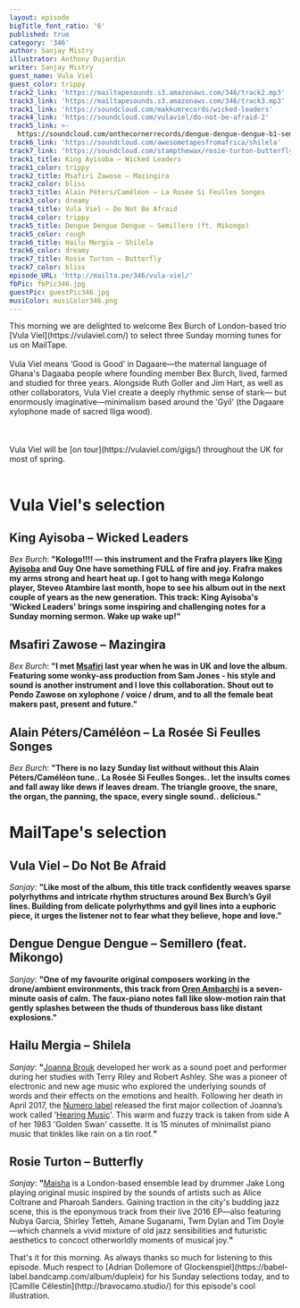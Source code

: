 ```yaml
---
layout: episode
bigTitle_font_ratio: '6'
published: true
category: '346'
author: Sanjay Mistry
illustrator: Anthony Dujardin
writer: Sanjay Mistry
guest_name: Vula Viel
guest_color: trippy
track2_link: 'https://mailtapesounds.s3.amazonaws.com/346/track2.mp3'
track3_link: 'https://mailtapesounds.s3.amazonaws.com/346/track3.mp3'
track1_link: 'https://soundcloud.com/makkumrecords/wicked-leaders'
track4_link: 'https://soundcloud.com/vulaviel/do-not-be-afraid-2'
track5_link: >-
  https://soundcloud.com/onthecornerrecords/dengue-dengue-dengue-b1-semillero-otcr12010-mstrd
track6_link: 'https://soundcloud.com/awesometapesfromafrica/shilela'
track7_link: 'https://soundcloud.com/stampthewax/rosie-turton-butterfly-stw-premiere'
track1_title: King Ayisoba – Wicked Leaders
track1_color: trippy
track2_title: Msafiri Zawose – Mazingira
track2_color: bliss
track3_title: Alain Péters/Caméléon – La Rosée Si Feulles Songes
track3_color: dreamy
track4_title: Vula Viel – Do Not Be Afraid
track4_color: trippy
track5_title: Dengue Dengue Dengue – Semillero (ft. Mikongo)
track5_color: rough
track6_title: Hailu Mergia – Shilela
track6_color: dreamy
track7_title: Rosie Turton – Butterfly
track7_color: bliss
episode_URL: 'http://mailta.pe/346/vula-viel/'
fbPic: fbPic346.jpg
guestPic: guestPic346.jpg
musiColor: musiColor346.png
---
```

<p id="introduction">This morning we are delighted to welcome Bex Burch of London-based trio [Vula Viel](https://vulaviel.com/) to select three Sunday morning tunes for us on MailTape.
<br><br>
Vula Viel means ‘Good is Good’ in Dagaare—the maternal language of Ghana's Dagaaba people where founding member Bex Burch, lived, farmed and studied for three years. Alongside Ruth Goller and Jim Hart, as well as other collaborators, Vula Viel create a deeply rhythmic sense of stark— but enormously imaginative—minimalism based around the 'Gyil' (the Dagaare xylophone made of sacred lliga wood).<br><br>
<br><br>
Vula Viel will be [on tour](https://vulaviel.com/gigs/) throughout the UK for most of spring.<br><br></p>


# Vula Viel's selection

## King Ayisoba – Wicked Leaders
_Bex Burch_: **"**Kologo!!!! — this instrument and the Frafra players like [King Ayisoba](https://kingayisoba.bandcamp.com/) and Guy One have something FULL of fire and joy. Frafra makes my arms strong and heart heat up. I got to hang with mega Kolongo player, Steveo Atambire last month, hope to see his album out in the next couple of years as the new generation. This track: King Ayisoba's 'Wicked Leaders' brings some inspiring and challenging notes for a Sunday morning sermon. Wake up wake up!**"**

## Msafiri Zawose – Mazingira
_Bex Burch_: **"**I met [Msafiri](http://msafirizawose.com/) last year when he was in UK and love the album. Featuring some wonky-ass production from Sam Jones - his style and sound is another instrument and I love this collaboration. Shout out to Pendo Zawose on xylophone / voice / drum, and to all the female beat makers past, present and future.**"**

## Alain Péters/Caméléon – La Rosée Si Feulles Songes
_Bex Burch_: **"**There is no lazy Sunday list without without this Alain Péters/Caméléon tune.. La Rosée Si Feulles Songes.. let the insults comes and fall away like dews if leaves dream. The triangle groove, the snare, the organ, the panning, the space, every single sound.. delicious.**"**


# MailTape's selection

## Vula Viel – Do Not Be Afraid
_Sanjay_: **"**Like most of the album, this title track confidently weaves sparse polyrhythms and intricate rhythm structures around Bex Burch’s Gyil lines. Building from delicate polyrhythms and gyil lines into a euphoric piece, it urges the listener not to fear what they believe, hope and love.**"**

## Dengue Dengue Dengue – Semillero (feat. Mikongo)
_Sanjay_: **"**One of my favourite original composers working in the drone/ambient environments, this track from [Oren Ambarchi](https://orenambarchi.com/) is a seven-minute oasis of calm. The faux-piano notes fall like slow-motion rain that gently splashes between the thuds of thunderous bass like distant explosions.**"**

## Hailu Mergia – Shilela
_Sanjay_: **"**[Joanna Brouk](http://www.joannabrouk.com/) developed her work as a sound poet and performer during her studies with Terry Riley and Robert Ashley. She was a pioneer of electronic and new age music who explored the underlying sounds of words and their effects on the emotions and health. Following her death in April 2017, the [Numero label](http://numerogroup.com/) released the first major collection of Joanna’s work called '[Hearing Music](http://numerogroup.com/products/joanna-brouk-hearing-music)'. This warm and fuzzy track is taken from side A of her 1983 'Golden Swan' cassette. It is 15 minutes of minimalist piano music that tinkles like rain on a tin roof.**"**

## Rosie Turton – Butterfly
_Sanjay_: **"**[Maisha](https://maisha.bandcamp.com/album/there-is-a-place) is a London-based ensemble lead by drummer Jake Long playing original music inspired by the sounds of artists such as Alice Coltrane and Pharoah Sanders. Gaining traction in the city's budding jazz scene, this is the eponymous track from their live 2016 EP—also featuring Nubya Garcia, Shirley Tetteh, Amane Suganami, Twm Dylan and Tim Doyle—which channels a vivid mixture of old jazz sensibilities and futuristic aesthetics to concoct otherworldly moments of musical joy.**"**


<p id="outroduction">That's it for this morning. As always thanks so much for listening to this episode. Much respect to [Adrian Dollemore of Glockenspiel](https://babel-label.bandcamp.com/album/dupleix) for his Sunday selections today, and to [Camille Célestin](http://bravocamo.studio/) for this episode's cool illustration.</p>

